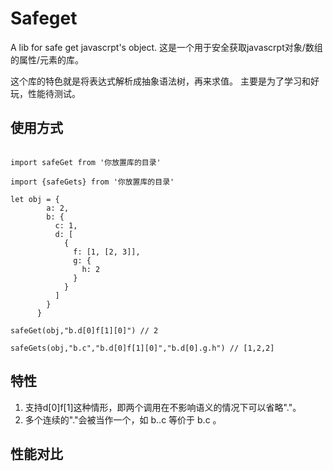 # Safeget
A lib for safe get javascrpt's object.
这是一个用于安全获取javascrpt对象/数组的属性/元素的库。

这个库的特色就是将表达式解析成抽象语法树，再来求值。
主要是为了学习和好玩，性能待测试。

## 使用方式

```

import safeGet from '你放置库的目录'

import {safeGets} from '你放置库的目录'

let obj = {
        a: 2,
        b: {
          c: 1,
          d: [
            {
              f: [1, [2, 3]],
              g: {
                h: 2
              }
            }
          ]
        }
      }

safeGet(obj,"b.d[0]f[1][0]") // 2

safeGets(obj,"b.c","b.d[0]f[1][0]","b.d[0].g.h") // [1,2,2]
```
## 特性

1. 支持d[0]f[1]这种情形，即两个调用在不影响语义的情况下可以省略"."。
2. 多个连续的"."会被当作一个，如 b..c 等价于 b.c 。

## 性能对比
